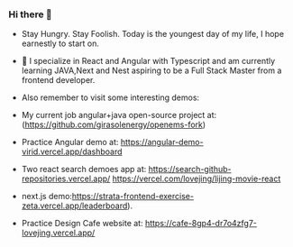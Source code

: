 ### Hi there 👋
-  Stay Hungry. Stay Foolish. Today is the youngest day of my life, I hope earnestly to start on.
- 🌱 I specialize in React and Angular with Typescript  and am currently learning JAVA,Next and Nest aspiring to be a Full Stack Master from a frontend developer.

- Also remember to visit some interesting demos:
- My current job angular+java open-source project at: (https://github.com/girasolenergy/openems-fork)
- Practice Angular demo at: https://angular-demo-virid.vercel.app/dashboard
- Two react search demoes app at: https://search-github-repositories.vercel.app/ https://vercel.com/lovejing/lijing-movie-react
- next.js demo:https://strata-frontend-exercise-zeta.vercel.app/leaderboard).
- Practice Design Cafe website at: https://cafe-8gp4-dr7o4zfg7-lovejing.vercel.app/
